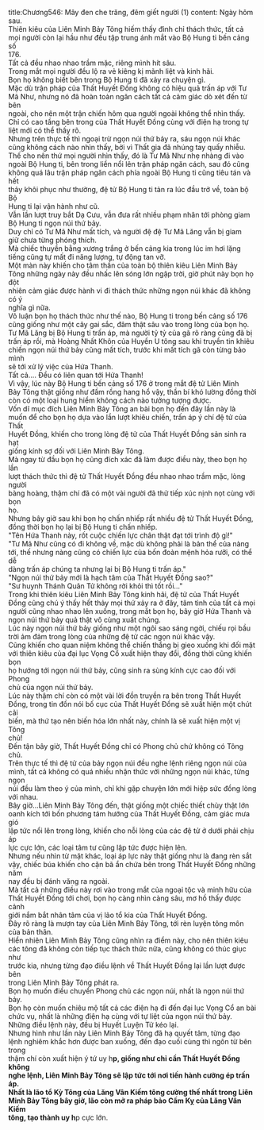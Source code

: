 title:Chương546: Mây đen che trăng, đêm giết người (1)
content:
Ngày hôm sau.<br>Thiên kiêu của Liên Minh Bảy Tông hiếm thấy đình chỉ thách thức, tất cả<br>mọi người còn lại hầu như đều tập trung ánh mắt vào Bộ Hung ti bến cảng số<br>176.<br>Tất cả đều nhao nhao trầm mặc, riêng mình hít sâu.<br>Trong mắt mọi người đều lộ ra vẻ kiêng kị mãnh liệt và kinh hãi.<br>Bọn họ không biết bên trong Bộ Hung ti đã xảy ra chuyện gì.<br>Mặc dù trận pháp của Thất Huyết Đồng không có hiệu quả trấn áp với Tư<br>Mã Như, nhưng nó đã hoàn toàn ngăn cách tất cả cảm giác dò xét đến từ bên<br>ngoài, cho nên một trận chiến hôm qua người ngoài không thể nhìn thấy.<br>Chỉ có cao tầng bên trong của Thất Huyết Đồng cùng với điện hạ trong tự<br>liệt mới có thể thấy rõ.<br>Nhưng trên thực tế thì ngoại trừ ngọn núi thứ bảy ra, sáu ngọn núi khác<br>cũng không cách nào nhìn thấy, bởi vì Thất gia đã nhúng tay quấy nhiễu.<br>Thế cho nên thứ mọi người nhìn thấy, đó là Tư Mã Như nhẹ nhàng đi vào<br>ngoài Bộ Hung ti, bên trong liền nổi lên trận pháp ngăn cách, sau đó cũng<br>không quá lâu trận pháp ngăn cách phía ngoài Bộ Hung ti cũng tiêu tán và hết<br>thảy khôi phục như thường, đệ tử Bộ Hung ti tản ra lúc đầu trở về, toàn bộ Bộ<br>Hung ti lại vận hành như cũ.<br>Vẫn lần lượt truy bắt Dạ Cưu, vẫn đưa rất nhiều phạm nhân tới phòng giam<br>Bộ Hung ti ngọn núi thứ bảy.<br>Duy chỉ có Tư Mã Như mất tích, và người đệ đệ Tư Mã Lăng vẫn bị giam<br>giữ chưa từng phóng thích.<br>Mà chiếc thuyền bằng xương trắng ở bến cảng kia trong lúc im hơi lặng<br>tiếng cũng tự mất đi năng lượng, tự động tan vỡ.<br>Một màn này khiến cho tâm thần của toàn bộ thiên kiêu Liên Minh Bảy<br>Tông những ngày này đều nhấc lên sóng lớn ngập trời, giờ phút này bọn họ đột<br>nhiên cảm giác được hành vi đi thách thức những ngọn núi khác đã không có ý<br>nghĩa gì nữa.<br>Vô luận bọn họ thách thức như thế nào, Bộ Hung ti trong bến cảng số 176<br>cũng giống như một cây gai sắc, đâm thật sâu vào trong lòng của bọn họ.<br>Tư Mã Lăng bị Bộ Hung ti trấn áp, mà người tỷ tỷ của gã rõ ràng cũng đã bị<br>trấn áp rồi, mà Hoàng Nhất Khôn của Huyền U tông sau khi truyền tin khiêu<br>chiến ngọn núi thứ bảy cũng mất tích, trước khi mất tích gã còn từng bảo mình<br>sẽ tới xử lý việc của Hứa Thanh.<br>Tất cả.... Đều có liên quan tới Hứa Thanh!<br>Vì vậy, lúc này Bộ Hung ti bến cảng số 176 ở trong mắt đệ tử Liên Minh<br>Bảy Tông thật giống như đầm rồng hang hổ vậy, thần bí khó lường đồng thời<br>còn có một loại hung hiểm không cách nào tưởng tượng được.<br>Vốn dĩ mục đích Liên Minh Bảy Tông an bài bọn họ đến đây lần này là<br>muốn để cho bọn họ dựa vào lần lượt khiêu chiến, trấn áp ý chí đệ tử của Thất<br>Huyết Đồng, khiến cho trong lòng đệ tử của Thất Huyết Đồng sản sinh ra hạt<br>giống kính sợ đối với Liên Minh Bảy Tông.<br>Mà ngay từ đầu bọn họ cũng đích xác đã làm được điều này, theo bọn họ lần<br>lượt thách thức thì đệ tử Thất Huyết Đồng đều nhao nhao trầm mặc, lòng người<br>bàng hoàng, thậm chí đã có một vài người đã thử tiếp xúc nịnh nọt cùng với bọn<br>họ.<br>Nhưng bây giờ sau khi bọn họ chấn nhiếp rất nhiều đệ tử Thất Huyết Đồng,<br>đồng thời bọn họ lại bị Bộ Hung ti chấn nhiếp.<br>"Tên Hứa Thanh này, rốt cuộc chiến lực chân thật đạt tới trình độ gì!"<br>"Tư Mã Như cũng có đi không về, mặc dù không phải là bản thể của nàng<br>tới, thế nhưng nàng cũng có chiến lực của bốn đoàn mệnh hỏa rưỡi, có thể dễ<br>dàng trấn áp chúng ta nhưng lại bị Bộ Hung ti trấn áp."<br>"Ngọn núi thứ bảy mới là hạch tâm của Thất Huyết Đồng sao?"<br>"Sư huynh Thánh Quân Tử không rời khỏi thì tốt rồi..."<br>Trong khi thiên kiêu Liên Minh Bảy Tông kinh hãi, đệ tử của Thất Huyết<br>Đồng cũng chú ý thấy hết thảy mọi thứ xảy ra ở đây, tâm tình của tất cả mọi<br>người cũng nhao nhao lên xuống, trong mắt bọn họ, bây giờ Hứa Thanh và<br>ngọn núi thứ bảy quả thật vô cùng xuất chúng.<br>Lúc này ngọn núi thứ bảy giống như một ngôi sao sáng ngời, chiếu rọi bầu<br>trời ảm đảm trong lòng của những đệ tử các ngọn núi khác vậy.<br>Cũng khiến cho quan niệm không thể chiến thắng bị gieo xuống khi đối mặt<br>với thiên kiêu của đại lục Vọng Cổ xuất hiện thay đổi, đồng thời cũng khiến bọn<br>họ hướng tới ngọn núi thứ bảy, cũng sinh ra sùng kính cực cao đối với Phong<br>chủ của ngọn núi thứ bảy.<br>Lúc này thậm chí còn có một vài lời đồn truyền ra bên trong Thất Huyết<br>Đồng, trong tin đồn nói bố cục của Thất Huyết Đồng sẽ xuất hiện một chút cải<br>biến, mà thứ tạo nên biến hóa lớn nhất này, chính là sẽ xuất hiện một vị Tông<br>chủ!<br>Đến tận bây giờ, Thất Huyết Đồng chỉ có Phong chủ chứ không có Tông<br>chủ.<br>Trên thực tế thì đệ tử của bảy ngọn núi đều nghe lệnh riêng ngọn núi của<br>mình, tất cả không có quá nhiều nhận thức với những ngọn núi khác, từng ngọn<br>núi đều làm theo ý của mình, chỉ khi gặp chuyện lớn mới hiệp sức đồng lòng<br>với nhau.<br>Bây giờ...Liên Minh Bảy Tông đến, thật giống một chiếc thiết chùy thật lớn<br>oanh kích tới bốn phương tám hướng của Thất Huyết Đồng, cảm giác mưa gió<br>lập tức nổi lên trong lòng, khiến cho nỗi lòng của các đệ tử ở dưới phải chịu áp<br>lực cực lớn, các loại tâm tư cũng lập tức được hiện lên.<br>Nhưng nếu nhìn từ mặt khác, loại áp lực này thật giống như là đang rèn sắt<br>vậy, chiếc búa khiến cho cặn bã ẩn chứa bên trong Thất Huyết Đồng những năm<br>nay đều bị đánh văng ra ngoài.<br>Mà tất cả những điều này rơi vào trong mắt của ngoại tộc và minh hữu của<br>Thất Huyết Đồng tới chơi, bọn họ càng nhìn càng sâu, mơ hồ thấy được cảnh<br>giới nắm bắt nhân tâm của vị lão tổ kia của Thất Huyết Đồng.<br>Đây rõ ràng là mượn tay của Liên Minh Bảy Tông, tới rèn luyện tông môn<br>của bản thân.<br>Hiển nhiên Liên Minh Bảy Tông cũng nhìn ra điểm này, cho nên thiên kiêu<br>các tông đã không còn tiếp tục thách thức nữa, cũng không có thúc giục như<br>trước kia, nhưng từng đạo điều lệnh về Thất Huyết Đồng lại lần lượt được bên<br>trong Liên Minh Bảy Tông phát ra.<br>Bọn họ muốn điều chuyển Phong chủ các ngọn núi, nhất là ngọn núi thứ<br>bảy.<br>Bọn họ còn muốn chiêu mộ tất cả các điện hạ đi đến đại lục Vọng Cổ an bài<br>chức vụ, nhất là những điện hạ cùng với tự liệt của ngọn núi thứ bảy.<br>Những điều lệnh này, đều bị Huyết Luyện Tử kéo lại.<br>Nhưng hình như lần này Liên Minh Bảy Tông đã hạ quyết tâm, từng đạo<br>lệnh nghiêm khắc hơn được ban xuống, đến đạo cuối cùng thì ngôn từ bên trong<br>thậm chí còn xuất hiện ý tứ uy h**p, giống như chỉ cần Thất Huyết Đồng không<br>nghe lệnh, Liên Minh Bảy Tông sẽ lập tức tới nơi tiến hành cưỡng ép trấn áp.<br>Nhất là lão tổ Kỳ Tông của Lăng Vân Kiếm tông cường thế nhất trong Liên<br>Minh Bảy Tông bây giờ, lão còn mở ra pháp bảo Cấm Kỵ của Lăng Vân Kiếm<br>tông, tạo thành uy h**p cực lớn.